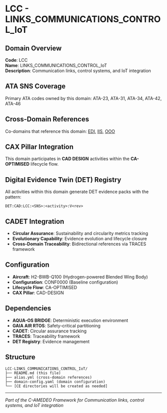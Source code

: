 # LCC - LINKS_COMMUNICATIONS_CONTROL_IoT

## Domain Overview
**Code**: LCC  
**Name**: LINKS_COMMUNICATIONS_CONTROL_IoT  
**Description**: Communication links, control systems, and IoT integration

## ATA SNS Coverage
Primary ATA codes owned by this domain:
ATA-23, ATA-31, ATA-34, ATA-42, ATA-46

## Cross-Domain References
Co-domains that reference this domain:
[EDI](../EDI-*/), [IIS](../IIS-*/), [OOO](../OOO-*/)

## CAX Pillar Integration
This domain participates in **CAD DESIGN** activities within the **CA-OPTIMISED** lifecycle flow.

## Digital Evidence Twin (DET) Registry
All activities within this domain generate DET evidence packs with the pattern:
```
DET:CAD:LCC:<SNS>:<activity>:V<rev>
```

## CADET Integration
- **Circular Assurance**: Sustainability and circularity metrics tracking
- **Evolutionary Capability**: Evidence evolution and lifecycle closure
- **Cross-Domain Traceability**: Bidirectional references via TRACES framework

## Configuration
- **Aircraft**: H2-BWB-Q100 (Hydrogen-powered Blended Wing Body)
- **Configuration**: CONF0000 (Baseline configuration)
- **Lifecycle Flow**: CA-OPTIMISED
- **CAX Pillar**: CAD-DESIGN

## Dependencies
- **AQUA-OS BRIDGE**: Deterministic execution environment
- **GAIA AIR RTOS**: Safety-critical partitioning
- **CADET**: Circular assurance tracking
- **TRACES**: Traceability framework
- **DET Registry**: Evidence management

## Structure
```
LCC-LINKS_COMMUNICATIONS_CONTROL_IoT/
├── README.md (this file)
├── alias.yml (cross-domain references)
├── domain-config.yaml (domain configuration)
└── [CE directories will be created as needed]
```

---
*Part of the C-AMEDEO Framework for Communication links, control systems, and IoT integration*